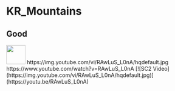 # KR_Mountains
## Good
<img src="https://img.youtube.com/vi/RAwLuS_L0nA/hqdefault.jpg" width="50">
https://img.youtube.com/vi/RAwLuS_L0nA/hqdefault.jpg
https://www.youtube.com/watch?v=RAwLuS_L0nA
[![SC2 Video](https://img.youtube.com/vi/RAwLuS_L0nA/hqdefault.jpg)]
(https://youtu.be/RAwLuS_L0nA)
